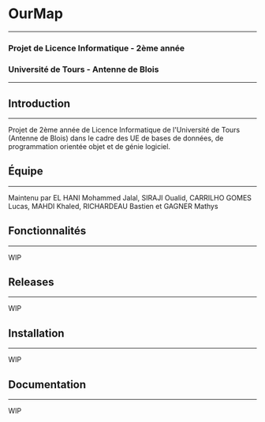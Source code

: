 # OurMap

--------

### Projet de Licence Informatique - 2ème année
### Université de Tours - Antenne de Blois

-----------------------------------------

## Introduction

---------------

Projet de 2ème année de Licence Informatique de l'Université de Tours (Antenne de Blois) dans le cadre des UE de bases de données, de programmation orientée objet et de génie logiciel.

## Équipe

---------

Maintenu par EL HANI Mohammed Jalal, SIRAJI Oualid, CARRILHO GOMES Lucas, MAHDI Khaled, RICHARDEAU Bastien et GAGNER Mathys


## Fonctionnalités

---

WIP

## Releases

---

WIP

## Installation

---

WIP

## Documentation

---

WIP
